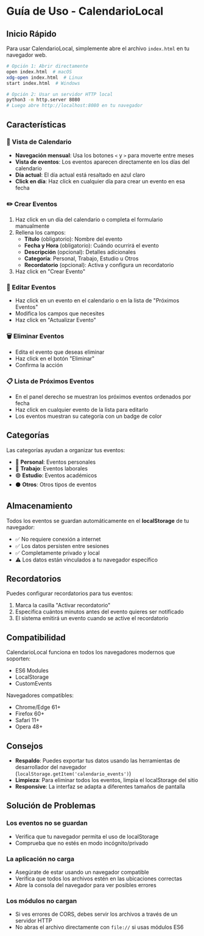 # Guía de Uso - CalendarioLocal

## Inicio Rápido

Para usar CalendarioLocal, simplemente abre el archivo `index.html` en tu navegador web.

```bash
# Opción 1: Abrir directamente
open index.html  # macOS
xdg-open index.html  # Linux
start index.html  # Windows

# Opción 2: Usar un servidor HTTP local
python3 -m http.server 8080
# Luego abre http://localhost:8080 en tu navegador
```

## Características

### 📅 Vista de Calendario

- **Navegación mensual**: Usa los botones `<` y `>` para moverte entre meses
- **Vista de eventos**: Los eventos aparecen directamente en los días del calendario
- **Día actual**: El día actual está resaltado en azul claro
- **Click en día**: Haz click en cualquier día para crear un evento en esa fecha

### ✏️ Crear Eventos

1. Haz click en un día del calendario o completa el formulario manualmente
2. Rellena los campos:
   - **Título** (obligatorio): Nombre del evento
   - **Fecha y Hora** (obligatorio): Cuándo ocurrirá el evento
   - **Descripción** (opcional): Detalles adicionales
   - **Categoría**: Personal, Trabajo, Estudio u Otros
   - **Recordatorio** (opcional): Activa y configura un recordatorio
3. Haz click en "Crear Evento"

### 📝 Editar Eventos

- Haz click en un evento en el calendario o en la lista de "Próximos Eventos"
- Modifica los campos que necesites
- Haz click en "Actualizar Evento"

### 🗑️ Eliminar Eventos

- Edita el evento que deseas eliminar
- Haz click en el botón "Eliminar"
- Confirma la acción

### 📋 Lista de Próximos Eventos

- En el panel derecho se muestran los próximos eventos ordenados por fecha
- Haz click en cualquier evento de la lista para editarlo
- Los eventos muestran su categoría con un badge de color

## Categorías

Las categorías ayudan a organizar tus eventos:

- 🔵 **Personal**: Eventos personales
- 🔴 **Trabajo**: Eventos laborales
- 🟣 **Estudio**: Eventos académicos
- ⚫ **Otros**: Otros tipos de eventos

## Almacenamiento

Todos los eventos se guardan automáticamente en el **localStorage** de tu navegador:

- ✅ No requiere conexión a internet
- ✅ Los datos persisten entre sesiones
- ✅ Completamente privado y local
- ⚠️ Los datos están vinculados a tu navegador específico

## Recordatorios

Puedes configurar recordatorios para tus eventos:

1. Marca la casilla "Activar recordatorio"
2. Especifica cuántos minutos antes del evento quieres ser notificado
3. El sistema emitirá un evento cuando se active el recordatorio

## Compatibilidad

CalendarioLocal funciona en todos los navegadores modernos que soporten:
- ES6 Modules
- LocalStorage
- CustomEvents

Navegadores compatibles:
- Chrome/Edge 61+
- Firefox 60+
- Safari 11+
- Opera 48+

## Consejos

- **Respaldo**: Puedes exportar tus datos usando las herramientas de desarrollador del navegador (`localStorage.getItem('calendario_events')`)
- **Limpieza**: Para eliminar todos los eventos, limpia el localStorage del sitio
- **Responsive**: La interfaz se adapta a diferentes tamaños de pantalla

## Solución de Problemas

### Los eventos no se guardan
- Verifica que tu navegador permita el uso de localStorage
- Comprueba que no estés en modo incógnito/privado

### La aplicación no carga
- Asegúrate de estar usando un navegador compatible
- Verifica que todos los archivos estén en las ubicaciones correctas
- Abre la consola del navegador para ver posibles errores

### Los módulos no cargan
- Si ves errores de CORS, debes servir los archivos a través de un servidor HTTP
- No abras el archivo directamente con `file://` si usas módulos ES6
